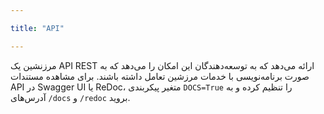 ```yaml
---

title: "API"

---
```


مرزنشین یک API REST ارائه می‌دهد که به توسعه‌دهندگان این امکان را می‌دهد که به صورت برنامه‌نویسی با خدمات مرزشین تعامل داشته باشند. برای مشاهده مستندات API در Swagger UI یا ReDoc، متغیر پیکربندی `DOCS=True` را تنظیم کرده و به آدرس‌های `/docs` و `/redoc` بروید.
